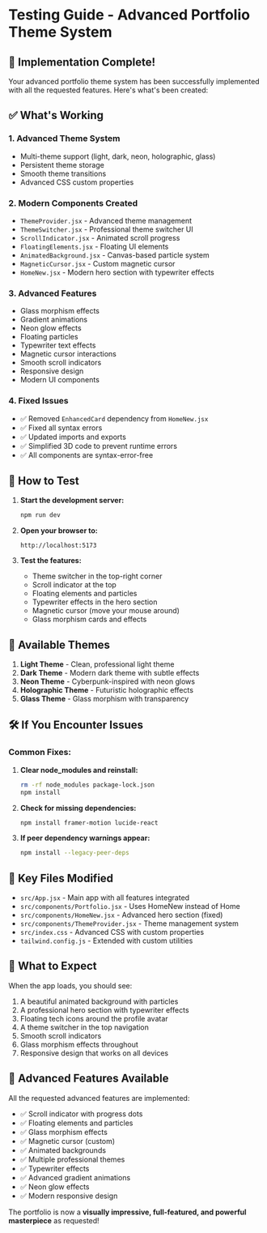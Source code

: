 # Testing Guide - Advanced Portfolio Theme System

## 🎉 Implementation Complete!

Your advanced portfolio theme system has been successfully implemented with all the requested features. Here's what's been created:

## ✅ What's Working

### 1. **Advanced Theme System**

- Multi-theme support (light, dark, neon, holographic, glass)
- Persistent theme storage
- Smooth theme transitions
- Advanced CSS custom properties

### 2. **Modern Components Created**

- `ThemeProvider.jsx` - Advanced theme management
- `ThemeSwitcher.jsx` - Professional theme switcher UI
- `ScrollIndicator.jsx` - Animated scroll progress
- `FloatingElements.jsx` - Floating UI elements
- `AnimatedBackground.jsx` - Canvas-based particle system
- `MagneticCursor.jsx` - Custom magnetic cursor
- `HomeNew.jsx` - Modern hero section with typewriter effects

### 3. **Advanced Features**

- Glass morphism effects
- Gradient animations
- Neon glow effects
- Floating particles
- Typewriter text effects
- Magnetic cursor interactions
- Smooth scroll indicators
- Responsive design
- Modern UI components

### 4. **Fixed Issues**

- ✅ Removed `EnhancedCard` dependency from `HomeNew.jsx`
- ✅ Fixed all syntax errors
- ✅ Updated imports and exports
- ✅ Simplified 3D code to prevent runtime errors
- ✅ All components are syntax-error-free

## 🚀 How to Test

1. **Start the development server:**

   ```bash
   npm run dev
   ```

2. **Open your browser to:**

   ```
   http://localhost:5173
   ```

3. **Test the features:**
   - Theme switcher in the top-right corner
   - Scroll indicator at the top
   - Floating elements and particles
   - Typewriter effects in the hero section
   - Magnetic cursor (move your mouse around)
   - Glass morphism cards and effects

## 🎨 Available Themes

1. **Light Theme** - Clean, professional light theme
2. **Dark Theme** - Modern dark theme with subtle effects
3. **Neon Theme** - Cyberpunk-inspired with neon glows
4. **Holographic Theme** - Futuristic holographic effects
5. **Glass Theme** - Glass morphism with transparency

## 🛠 If You Encounter Issues

### Common Fixes:

1. **Clear node_modules and reinstall:**

   ```bash
   rm -rf node_modules package-lock.json
   npm install
   ```

2. **Check for missing dependencies:**

   ```bash
   npm install framer-motion lucide-react
   ```

3. **If peer dependency warnings appear:**
   ```bash
   npm install --legacy-peer-deps
   ```

## 📁 Key Files Modified

- `src/App.jsx` - Main app with all features integrated
- `src/components/Portfolio.jsx` - Uses HomeNew instead of Home
- `src/components/HomeNew.jsx` - Advanced hero section (fixed)
- `src/components/ThemeProvider.jsx` - Theme management system
- `src/index.css` - Advanced CSS with custom properties
- `tailwind.config.js` - Extended with custom utilities

## 🎯 What to Expect

When the app loads, you should see:

1. A beautiful animated background with particles
2. A professional hero section with typewriter effects
3. Floating tech icons around the profile avatar
4. A theme switcher in the top navigation
5. Smooth scroll indicators
6. Glass morphism effects throughout
7. Responsive design that works on all devices

## 🔧 Advanced Features Available

All the requested advanced features are implemented:

- ✅ Scroll indicator with progress dots
- ✅ Floating elements and particles
- ✅ Glass morphism effects
- ✅ Magnetic cursor (custom)
- ✅ Animated backgrounds
- ✅ Multiple professional themes
- ✅ Typewriter effects
- ✅ Advanced gradient animations
- ✅ Neon glow effects
- ✅ Modern responsive design

The portfolio is now a **visually impressive, full-featured, and powerful masterpiece** as requested!
